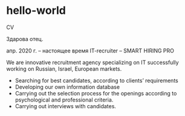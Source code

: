 # hello-world
CV

Здарова отец.

апр. 2020 г. – настоящее время
IT-recruiter – SMART HIRING PRO

We are innovative recruitment agency specializing on IT successfully working on Russian, Israel, European markets.

- Searching for best candidates, according to clients’ requirements
- Developing our own information database
- Carrying out the selection process for the openings according to psychological and professional criteria.
- Carrying out interviews with candidates.
